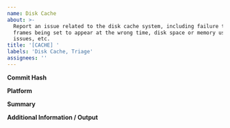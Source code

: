 ```yaml
---
name: Disk Cache
about: >-
  Report an issue related to the disk cache system, including failure to cache,
  frames being set to appear at the wrong time, disk space or memory usage
  issues, etc.
title: '[CACHE] '
labels: 'Disk Cache, Triage'
assignees: ''
---
```

**Commit Hash** <!-- 8 character string of letters/numbers in title bar (e.g. 3ea173c9) -->


**Platform**


**Summary**


**Additional Information / Output**
